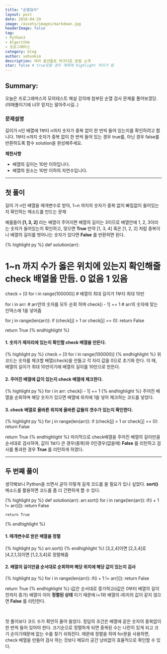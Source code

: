 ```yaml
---
title: "순열검사"
layout: post
date: 2018-04-29
image: /assets/images/markdown.jpg
headerImage: false
tag:
- Python3
- Algorithm
- 프로그래머스
category: blog
author: sehunkim
description: 여러 옵션들로 마크다운 문법 소개
star: false # true로할 경우 제목에 highlight 처리가 됨
---
```


## Summary:

오늘은 프로그래머스의 모의테스트 해설 강의에 첨부된 순열 검사 문제를 풀어보겠당.
(야매풀이기에 너무 믿지는 말아주시길..)

### 문제설명

길이가 n인 배열에 1부터 n까지 숫자가 중복 없이 한 번씩 들어 있는지를 확인하려고 합니다.
1부터 n까지 숫자가 중복 없이 한 번씩 들어 있는 경우 true를, 아닌 경우 false를 반환하도록 함수 solution을 완성해주세요.

**제한사항**
- 배열의 길이는 10만 이하입니다.
- 배열의 원소는 10만 이하의 자연수입니다.

---

## 첫 풀이


길이 가 n인 배열을 매개변수로 받아, 1~n 까지의 숫자가 중복 없이 빠짐없이 들어있는지 확인하는 메소드를 만드는 문제


예를들어 **[1, 3, 2]** 라는 배열이 주어지면 배열의 길이는 3이므로 배열안에 1, 2, 3이라는 숫자가 들어있는지 확인하고, 맞으면 **True** 만약 [1, 3, 4] 혹은 [1, 2, 2] 처럼 중복이나 배열의 길이를 벗어나는 숫자가 있다면 **False** 를 반환하면 된다.


{% highlight py %}
def solution(arr):
  # 1~n 까지 수가 옳은 위치에 있는지 확인해줄 check 배열을 만듬. 0 없음 1 있음
  check = [0 for i in range(100000)] # 배열의 최대 길이가 1부터 최대 10만

  for i in arr: # arr안의 숫자를 모두 순회 하며
    check[i - 1] += 1 # arr의 숫자에 맞는 인덱스에 1을 넣어줌

  for j in range(len(arr)):
    if (check[j] > 1 or check[j] == 0):
      return False

  return True
{% endhighlight %}


#### 1. 숫자가 제자리에 있는지 확인할 check 배열을 만든다.
{% highlight py %}
check = [0 for i in range(100000)]
{% endhighlight %}
<span>
위 코드는 숫자를 체크할 배열(check)을 만들고 각 자리 값을 0으로 초기화 한다. 이 때, 배열의 길이가 최대 10만이기에 배열의 길이를 10만으로 만든다.
</span>

#### 2. 주어진 배열에 값이 있는지 check 배열에 체크한다.
{% highlight py %}
for i in arr:
  check[i - 1] += 1
{% endhighlight %}
<span>
주어진 배열을 순회하며 해당 숫자가 있으면 배열에 위치에 1을 넣어 체크하는 코드를 넣었다.
</span>

#### 3. check 배열로 올바른 위치에 올바른 값들의 갯수가 있는지 확인한다.
{% highlight py %}
for j in range(len(arr)):
  if (check[j] > 1 or check[j] == 0):
    return False

return True
{% endhighlight %}
<span>
마지막으로 check배열을 주어진 배열의 길이만큼 순서대로 검사하여, 값이 1보다 큰 경우(중복)와 0인경우(없을때) **False** 를 리턴하고 검사를 통과한 경우 **True** 를 리턴하게 하였다.</span>

---

## 두 번째 풀이


생각해보니 Python을 쓰면서 굳이 이렇게 길게 코드를 쓸 필요가 있나 싶었다. **sort()** 메소드를 활용하면 코드를 좀 더 간편하게 짤 수 있다.


{% highlight py %}
def solution(arr):
    arr.sort()
    for i in range(len(arr)):
        if(i + 1 != arr[i]):
            return False

    return True
{% endhighlight %}


#### 1. 매개변수로 받은 배열을 정렬
{% highlight py %}
arr.sort()
{% endhighlight %}
<span>
[3,2,4]이면 [2,3,4]로 [4,2,1,3]이면 [1,2,3,4]로 정렬해줌
</span>

#### 2. 배열의 길이만큼 순서대로 순회하며 해당 위치에 해당 값이 있는지 검사
{% highlight py %}
for i in range(len(arr)):
    if(i + 1 != arr[i]):
        return False

return True
{% endhighlight %}
<span>
i값은 순서대로 증가하고(i값은 0부터 배열의 길이 전까지 증가) 배열이 이미 **정렬된 상태** 이기 때문에 i+1와 배열의 i위치의 값이 같지 않으면 **False** 를 리턴한다.
</span>


<br>


첫 풀이보다 코드 수가 확연히 줄어 들었다. 정답의 조건은 배열에 같은 숫자의 중복없이 한 번씩 들어 있어야 한다. 크기순으로 정렬하게 되면 중복된 수는 나란히 있게 되고 크기 순이기때문에 없는 수를 찾기 쉬워진다. 때문에 정렬을 하여 for문을 사용하면, check 배열을 만들어 검사 하는 것보다 메모리 공간 낭비없이 효율적으로 확인할 수 있다.
